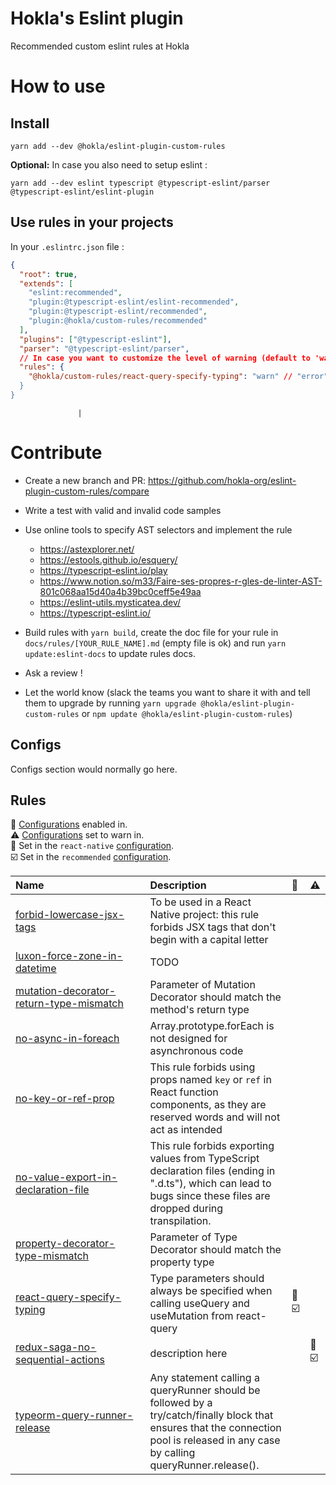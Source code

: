 # Hokla's Eslint plugin

Recommended custom eslint rules at Hokla

# How to use

## Install

```
yarn add --dev @hokla/eslint-plugin-custom-rules
```

**Optional:** In case you also need to setup eslint :

```
yarn add --dev eslint typescript @typescript-eslint/parser @typescript-eslint/eslint-plugin
```

## Use rules in your projects

In your `.eslintrc.json` file :

```json
{
  "root": true,
  "extends": [
    "eslint:recommended",
    "plugin:@typescript-eslint/eslint-recommended",
    "plugin:@typescript-eslint/recommended",
    "plugin:@hokla/custom-rules/recommended"
  ],
  "plugins": ["@typescript-eslint"],
  "parser": "@typescript-eslint/parser",
  // In case you want to customize the level of warning (default to 'warn')
  "rules": {
    "@hokla/custom-rules/react-query-specify-typing": "warn" // "error" | "warn
  }
}
```

                   |

# Contribute

- Create a new branch and PR: https://github.com/hokla-org/eslint-plugin-custom-rules/compare

- Write a test with valid and invalid code samples

- Use online tools to specify AST selectors and implement the rule

  - https://astexplorer.net/
  - https://estools.github.io/esquery/
  - https://typescript-eslint.io/play
  - https://www.notion.so/m33/Faire-ses-propres-r-gles-de-linter-AST-801c068aa15d40a4b39bc0ceff5e49aa
  - https://eslint-utils.mysticatea.dev/
  - https://typescript-eslint.io/

- Build rules with `yarn build`, create the doc file for your rule in `docs/rules/[YOUR_RULE_NAME].md` (empty file is ok) and run `yarn update:eslint-docs` to update rules docs.

- Ask a review !

- Let the world know (slack the teams you want to share it with and tell them to upgrade by running `yarn upgrade @hokla/eslint-plugin-custom-rules` or `npm update @hokla/eslint-plugin-custom-rules`)

## Configs

Configs section would normally go here.

## Rules

<!-- begin auto-generated rules list -->

💼 [Configurations](https://github.com/jsx-eslint/eslint-plugin-react/#shareable-configs) enabled in.\
⚠️ [Configurations](https://github.com/jsx-eslint/eslint-plugin-react/#shareable-configs) set to warn in.\
🏃 Set in the `react-native` [configuration](https://github.com/jsx-eslint/eslint-plugin-react/#shareable-configs).\
☑️ Set in the `recommended` [configuration](https://github.com/jsx-eslint/eslint-plugin-react/#shareable-configs).

| Name                                                                                             | Description                                                                                                                                                                         | 💼    | ⚠️    |
| :----------------------------------------------------------------------------------------------- | :---------------------------------------------------------------------------------------------------------------------------------------------------------------------------------- | :---- | :---- |
| [forbid-lowercase-jsx-tags](docs/rules/forbid-lowercase-jsx-tags.md)                             | To be used in a React Native project: this rule forbids JSX tags that don't begin with a capital letter                                                                             |       |       |
| [luxon-force-zone-in-datetime](docs/rules/luxon-force-zone-in-datetime.md)                       | TODO                                                                                                                                                                                |       |       |
| [mutation-decorator-return-type-mismatch](docs/rules/mutation-decorator-return-type-mismatch.md) | Parameter of Mutation Decorator should match the method's return type                                                                                                               |       |       |
| [no-async-in-foreach](docs/rules/no-async-in-foreach.md)                                         | Array.prototype.forEach is not designed for asynchronous code                                                                                                                       |       |       |
| [no-key-or-ref-prop](docs/rules/no-key-or-ref-prop.md)                                           | This rule forbids using props named `key` or `ref` in React function components, as they are reserved words and will not act as intended                                            |       |       |
| [no-value-export-in-declaration-file](docs/rules/no-value-export-in-declaration-file.md)         | This rule forbids exporting values from TypeScript declaration files (ending in ".d.ts"), which can lead to bugs since these files are dropped during transpilation.                |       |       |
| [property-decorator-type-mismatch](docs/rules/property-decorator-type-mismatch.md)               | Parameter of Type Decorator should match the property type                                                                                                                          |       |       |
| [react-query-specify-typing](docs/rules/react-query-specify-typing.md)                           | Type parameters should always be specified when calling useQuery and useMutation from react-query                                                                                   | 🏃 ☑️ |       |
| [redux-saga-no-sequential-actions](docs/rules/redux-saga-no-sequential-actions.md)               | description here                                                                                                                                                                    |       | 🏃 ☑️ |
| [typeorm-query-runner-release](docs/rules/typeorm-query-runner-release.md)                       | Any statement calling a queryRunner should be followed by a try/catch/finally block that ensures that the connection pool is released in any case by calling queryRunner.release(). |       |       |

<!-- end auto-generated rules list -->
